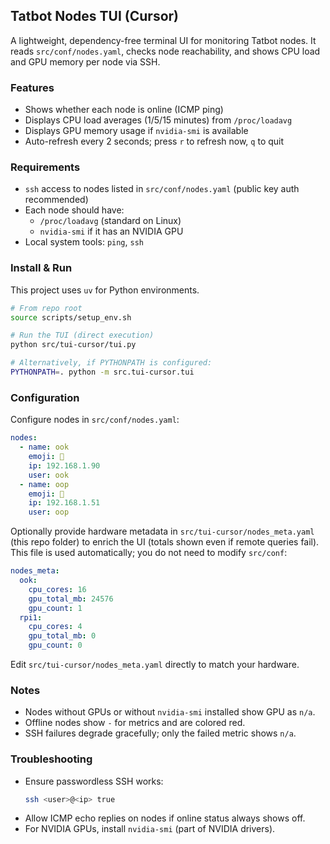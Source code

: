 ## Tatbot Nodes TUI (Cursor)

A lightweight, dependency-free terminal UI for monitoring Tatbot nodes. It reads `src/conf/nodes.yaml`, checks node reachability, and shows CPU load and GPU memory per node via SSH.

### Features
- Shows whether each node is online (ICMP ping)
- Displays CPU load averages (1/5/15 minutes) from `/proc/loadavg`
- Displays GPU memory usage if `nvidia-smi` is available
- Auto-refresh every 2 seconds; press `r` to refresh now, `q` to quit

### Requirements
- `ssh` access to nodes listed in `src/conf/nodes.yaml` (public key auth recommended)
- Each node should have:
  - `/proc/loadavg` (standard on Linux)
  - `nvidia-smi` if it has an NVIDIA GPU
- Local system tools: `ping`, `ssh`

### Install & Run
This project uses `uv` for Python environments.

```bash
# From repo root
source scripts/setup_env.sh

# Run the TUI (direct execution)
python src/tui-cursor/tui.py

# Alternatively, if PYTHONPATH is configured:
PYTHONPATH=. python -m src.tui-cursor.tui
```

### Configuration
Configure nodes in `src/conf/nodes.yaml`:

```yaml
nodes:
  - name: ook
    emoji: 🦧
    ip: 192.168.1.90
    user: ook
  - name: oop
    emoji: 🦊
    ip: 192.168.1.51
    user: oop
```

Optionally provide hardware metadata in `src/tui-cursor/nodes_meta.yaml` (this repo folder) to enrich the UI (totals shown even if remote queries fail). This file is used automatically; you do not need to modify `src/conf`:

```yaml
nodes_meta:
  ook:
    cpu_cores: 16
    gpu_total_mb: 24576
    gpu_count: 1
  rpi1:
    cpu_cores: 4
    gpu_total_mb: 0
    gpu_count: 0
```

Edit `src/tui-cursor/nodes_meta.yaml` directly to match your hardware.

### Notes
- Nodes without GPUs or without `nvidia-smi` installed show GPU as `n/a`.
- Offline nodes show `-` for metrics and are colored red.
- SSH failures degrade gracefully; only the failed metric shows `n/a`.

### Troubleshooting
- Ensure passwordless SSH works:
  ```bash
  ssh <user>@<ip> true
  ```
- Allow ICMP echo replies on nodes if online status always shows off.
- For NVIDIA GPUs, install `nvidia-smi` (part of NVIDIA drivers).
